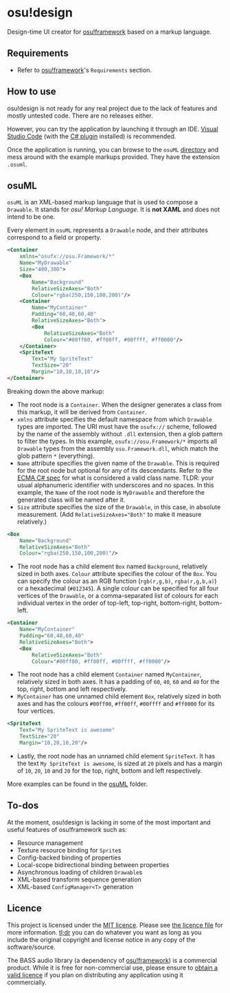 # osu!design

Design-time UI creator for [osu!framework](https://github.com/ppy/osu-framework) based on a markup language.

## Requirements

- Refer to [osu!framework](https://github.com/ppy/osu-framework/blob/master/README.md)'s `Requirements` section.

## How to use

osu!design is not ready for any real project due to the lack of features and mostly untested code. There are no releases either.

However, you can try the application by launching it through an IDE. [Visual Studio Code](https://code.visualstudio.com/) (with the [C# plugin](https://marketplace.visualstudio.com/items?itemName=ms-vscode.csharp) installed) is recommended.

Once the application is running, you can browse to the `osuML` [directory](osuML) and mess around with the example markups provided. They have the extension `.osuml`.

## osuML

`osuML` is an XML-based markup language that is used to compose a `Drawable`. It stands for _osu! Markup Language_. It is **not XAML** and does not intend to be one.

Every element in `osuML` represents a `Drawable` node, and their attributes correspond to a field or property.

```xml
<Container
    xmlns="osufx://osu.Framework/*"
    Name="MyDrawable"
    Size="400,300">
    <Box
        Name="Background"
        RelativeSizeAxes="Both"
        Colour="rgba(250,150,100,200)"/>
    <Container
        Name="MyContainer"
        Padding="60,40,60,40"
        RelativeSizeAxes="Both">
        <Box
            RelativeSizeAxes="Both"
            Colour="#00ff00, #ff00ff, #00ffff, #ff0000"/>
    </Container>
    <SpriteText
        Text="My SpriteText"
        TextSize="20"
        Margin="10,10,10,10"/>
</Container>
```

Breaking down the above markup:

- The root node is a `Container`. When the designer generates a class from this markup, it will be derived from `Container`.
- `xmlns` attribute specifies the default namespace from which `Drawable` types are imported. The URI must have the `osufx://` scheme, followed by the name of the assembly without `.dll` extension, then a glob pattern to filter the types.
  In this example, `osufx://osu.Framework/*` imports all `Drawable` types from the assembly `osu.Framework.dll`, which match the glob pattern `*` (everything).
- `Name` attribute specifies the given name of the `Drawable`. This is required for the root node but optional for any of its descendants. Refer to the [ECMA C# spec](https://www.ecma-international.org/publications/files/ECMA-ST-ARCH/ECMA-334%201st%20edition%20December%202001.pdf) for what is considered a valid class name. TLDR: your usual alphanumeric identifier with underscores and no spaces.
  In this example, the `Name` of the root node is `MyDrawable` and therefore the generated class will be named after it.
- `Size` attribute specifies the size of the `Drawable`, in this case, in absolute measurement. (Add `RelativeSizeAxes="Both"` to make it measure relatively.)

```xml
<Box
    Name="Background"
    RelativeSizeAxes="Both"
    Colour="rgba(250,150,100,200)"/>
```

- The root node has a child element `Box` named `Background`, relatively sized in both axes. `Colour` attribute specifies the colour of the `Box`.
  You can specify the colour as an RGB function (`rgb(r,g,b)`, `rgba(r,g,b,a)`) or a hexadecimal (`#012345`). A single colour can be specified for all four vertices of the `Drawable`, or a comma-separated list of colours for each individual vertex in the order of top-left, top-right, bottom-right, bottom-left.

```xml
<Container
    Name="MyContainer"
    Padding="60,40,60,40"
    RelativeSizeAxes="Both">
    <Box
        RelativeSizeAxes="Both"
        Colour="#00ff00, #ff00ff, #00ffff, #ff0000"/>
```

- The root node has a child element `Container` named `MyContainer`, relatively sized in both axes.
  It has a padding of `60`, `40`, `60` and `40` for the top, right, bottom and left respectively.
- `MyContainer` has one unnamed child element `Box`, relatively sized in both axes and has the colours `#00ff00`, `#ff00ff`, `#00ffff` and `#ff0000` for its four vertices.

```xml
<SpriteText
    Text="My SpriteText is awesome"
    TextSize="20"
    Margin="10,20,10,20"/>
```

- Lastly, the root node has an unnamed child element `SpriteText`. It has the text `My SpriteText is awesome`, is sized at `20` pixels and has a margin of `10`, `20`, `10` and `20` for the top, right, bottom and left respectively.

More examples can be found in the [osuML](osuML) folder.

## To-dos

At the moment, osu!design is lacking in some of the most important and useful features of osu!framework such as:

- Resource management
- Texture resource binding for `Sprite`s
- Config-backed binding of properties
- Local-scope bidirectional binding between properties
- Asynchronous loading of children `Drawable`s
- XML-based transform sequence generation
- XML-based `ConfigManager<T>` generation

## Licence

This project is licensed under the [MIT licence](https://opensource.org/licenses/MIT). Please see [the licence file](LICENCE) for more information. [tl;dr](https://tldrlegal.com/license/mit-license) you can do whatever you want as long as you include the original copyright and license notice in any copy of the software/source.

The BASS audio library (a dependency of [osu!framework](https://github.com/ppy/osu-framework)) is a commercial product. While it is free for non-commercial use, please ensure to [obtain a valid licence](http://www.un4seen.com/bass.html#license) if you plan on distributing any application using it commercially.
